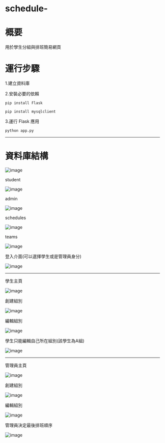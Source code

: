 # schedule-

# 概要

用於學生分組與排班簡易網頁

# 運行步驟

1.建立資料庫

2.安裝必要的依賴

`pip install Flask`

`pip install mysqlclient`


3.運行 Flask 應用

`python app.py`

---------------------------------------
# 資料庫結構

![image](https://github.com/user-attachments/assets/196ec587-4e57-4fdf-95a8-1d7aca4d80e3)

student

![image](https://github.com/user-attachments/assets/5c6363b5-0a29-42ae-8f5d-3e8a3f78ae6f)

admin

![image](https://github.com/user-attachments/assets/4bbd4f73-1607-4ee0-8e1c-a6aa60a77d40)

schedules

![image](https://github.com/user-attachments/assets/36b42976-4747-4f73-b561-5e90b031d1a2)

teams

![image](https://github.com/user-attachments/assets/3fa26ebd-ed08-4c90-803d-df1441718252)

登入介面(可以選擇學生或是管理員身分)

![image](https://github.com/user-attachments/assets/fcf73379-cf79-4011-a18f-ef5e3181727c)

---------------------------------------


學生主頁


![image](https://github.com/user-attachments/assets/2b4c16a8-d099-4f59-b9be-9b0d105ba5b5)


創建組別

![image](https://github.com/user-attachments/assets/298f6a6d-85b0-4075-9429-d1c32aa22d76)

編輯組別

![image](https://github.com/user-attachments/assets/0bb50fb1-9ee3-4ab5-8dca-0c81a67b4859)

學生只能編輯自己所在組別(該學生為A組)


![image](https://github.com/user-attachments/assets/0ffd713b-248e-43f6-8af4-45a8ac381e98)

---------------------------------------



管理員主頁

![image](https://github.com/user-attachments/assets/a75f2e7d-34df-4a89-bfbd-d9e679566111)

創建組別

![image](https://github.com/user-attachments/assets/298f6a6d-85b0-4075-9429-d1c32aa22d76)

編輯組別

![image](https://github.com/user-attachments/assets/611b117e-1de6-4919-93d8-d0ee237e4550)

管理員決定最後排班順序

![image](https://github.com/user-attachments/assets/60a28b02-c6c8-495e-a64f-a69e9cb9dcf9)



